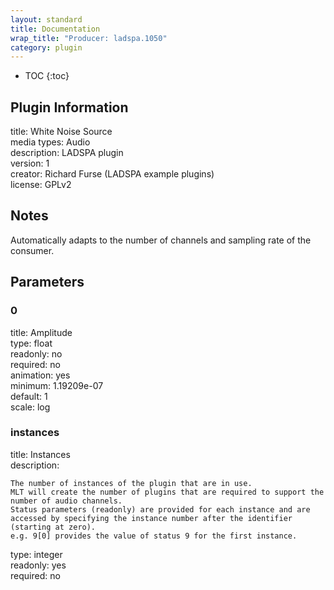 ```yaml
---
layout: standard
title: Documentation
wrap_title: "Producer: ladspa.1050"
category: plugin
---
```

* TOC
{:toc}

## Plugin Information

title: White Noise Source  
media types:
Audio  
description: LADSPA plugin  
version: 1  
creator: Richard Furse (LADSPA example plugins)  
license: GPLv2  

## Notes

Automatically adapts to the number of channels and sampling rate of the consumer.

## Parameters

### 0

title: Amplitude    
type: float  
readonly: no  
required: no  
animation: yes  
minimum: 1.19209e-07  
default: 1  
scale: log  

### instances

title: Instances    
description:
```
The number of instances of the plugin that are in use.
MLT will create the number of plugins that are required to support the number of audio channels.
Status parameters (readonly) are provided for each instance and are accessed by specifying the instance number after the identifier (starting at zero).
e.g. 9[0] provides the value of status 9 for the first instance.
```
type: integer  
readonly: yes  
required: no  

